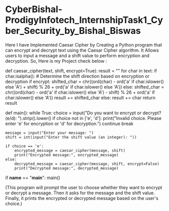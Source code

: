 # CyberBishal-ProdigyInfotech_InternshipTask1_Cyber_Security_by_Bishal_Biswas
Here I have Implemented Caesar Cipher by Creating a Python program that can encrypt and decrypt text using the Caesar Cipher algorithm. It Allows users to input a message and a shift value to perform encryption and decryption.
So, Here is my Project check below :

def caesar_cipher(text, shift, encrypt=True):
    result = ""
    for char in text:
        if char.isalpha():
            # Determine the shift direction based on encryption or decryption
            if encrypt:
                shifted_char = chr((ord(char) - ord('a' if char.islower() else 'A') + shift) % 26 + ord('a' if char.islower() else 'A'))
            else:
                shifted_char = chr((ord(char) - ord('a' if char.islower() else 'A') - shift) % 26 + ord('a' if char.islower() else 'A'))
            result += shifted_char
        else:
            result += char
    return result

def main():
    while True:
        choice = input("Do you want to encrypt or decrypt? (e/d): ").strip().lower()
        if choice not in ['e', 'd']:
            print("Invalid choice. Please enter 'e' for encryption or 'd' for decryption.")
            continue
        break
    
    message = input("Enter your message: ")
    shift = int(input("Enter the shift value (an integer): "))
    
    if choice == 'e':
        encrypted_message = caesar_cipher(message, shift)
        print("Encrypted message:", encrypted_message)
    else:
        decrypted_message = caesar_cipher(message, shift, encrypt=False)
        print("Decrypted message:", decrypted_message)

if __name__ == "__main__":
    main()

(This program will prompt the user to choose whether they want to encrypt or decrypt a message. Then it asks for the message and the shift value. Finally, it prints the encrypted or decrypted message based on the user's choice.) 

